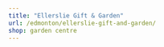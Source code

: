 ```yaml
---
title: "Ellerslie Gift & Garden"
url: /edmonton/ellerslie-gift-and-garden/
shop: garden centre
---
```

